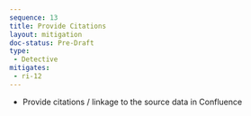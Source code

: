 ```yaml
---
sequence: 13
title: Provide Citations
layout: mitigation
doc-status: Pre-Draft
type:
 - Detective
mitigates:
 - ri-12
---
```


- Provide citations / linkage to the source data in Confluence